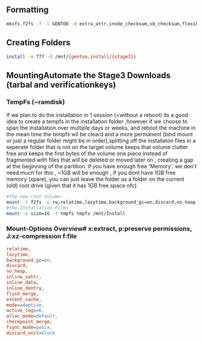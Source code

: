 



## Formatting

```bash
mksfs.f2fs -f -l GENTOO -O extra_attr,inode_checksum,sb_checksum,flexible_inline_xattr -w 4096 /dev/disk/by-partlabel/GENTOO
```

## Creating Folders

```bash
install -m 777 -d /mnt/{gentoo,install/{stage3}}

```

## MountingAutomate the Stage3 Downloads (tarbal and verificationkeys)

### TempFs (~ramdisk) 

If we plan to do the installation in 1 session (=without a reboot) its a good idea to  create a tempfs in the installation folder ,however if we choose to span the installation over multiple days or weeks, and reboot the machine in the mean time the tempfs wil be cleard and a more permanent (bind mount or just a regular folder might be in order),splitting off the installaton files in a seperate folder that is not on the target volume keeps that volume clutter free and keeps the first bytes of the volume one piece instead of fragmented with files that will be deleted or moved later on , creating a gap at the beginning of the partition.  if you have enough free 'Memory'. we don't need much  for this , ~1GB will be enough , if you dont have 1GB free memory (spare), you can just leave the folder as a folder on the current (old) root drive (given that it has 1GB free space ofc)

```bash
#the new root Volume:
mount -t f2fs -o rw,relatime,lazytime,background_gc=on,discard,no_heap,inline_xattr,inline_data,inline_dentry,flush_merge,extent_cache,mode=adaptive,active_logs=6,alloc_mode=default,checkpoint_merge,fsync_mode=posix,discard_unit=block  /dev/disk/by-label/GENTOO /mnt/gentoo
#the Installation Files 
mount -o size=1G -t tmpfs tmpfs /mnt/Install
```

### Mount-Options  Overview# x:extract, p:preserve permissions, J:xz-compression f:file

```ini
relatime,
lazytime,
background_gc=on,
discard,
no_heap,
inline_xattr,
inline_data,
inline_dentry,
flush_merge,
extent_cache,
mode=adaptive,
active_logs=6,
alloc_mode=default,
checkpoint_merge,
fsync_mode=posix,
discard_unit=block
```

